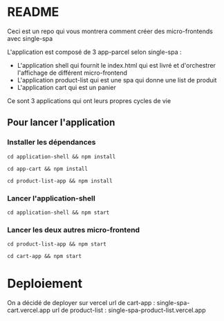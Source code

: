 # README

Ceci est un repo qui vous montrera comment créer des micro-frontends avec single-spa

L'application est composé de 3 app-parcel selon single-spa : 

- L'application shell qui fournit le index.html qui est livré et d'orchestrer l'affichage de différent micro-frontend
- L'application product-list qui est une spa qui donne une list de produit
- L'application cart qui est un panier

Ce sont 3 applications qui ont leurs propres cycles de vie

## Pour lancer l'application

### Installer les dépendances
```
cd application-shell && npm install
```
```
cd app-cart && npm install
```
```
cd product-list-app && npm install
```
### Lancer l'application-shell
```
cd application-shell && npm start
```
### Lancer les deux autres micro-frontend
```
cd product-list-app && npm start
```
```
cd cart-app && npm start
```

# Deploiement

On a décidé de deployer sur vercel
url de cart-app : single-spa-cart.vercel.app
url de product-list : single-spa-product-list.vercel.app
